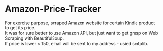 # Amazon-Price-Tracker
For exercise purpose, scraped Amazon website for certain Kindle product to get its price.<br>
It was for sure better to use Amazon API, but just want to get grasp on Web Scraping with BeautifulSoup. <br>
If price is lower < 150, email will be sent to my address - usied smtplib.

